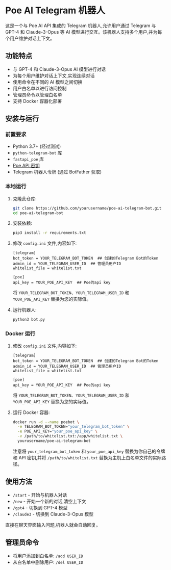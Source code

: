 # Poe AI Telegram 机器人

这是一个与 Poe AI API 集成的 Telegram 机器人,允许用户通过 Telegram 与 GPT-4 和 Claude-3-Opus 等 AI 模型进行交互。该机器人支持多个用户,并为每个用户维护对话上下文。

## 功能特点

- 与 GPT-4 和 Claude-3-Opus AI 模型进行对话
- 为每个用户维护对话上下文,实现连续对话
- 使用命令在不同的 AI 模型之间切换
- 用户白名单以进行访问控制
- 管理员命令以管理白名单
- 支持 Docker 容器化部署

## 安装与运行

### 前置要求

- Python 3.7+ (经过测试)
- `python-telegram-bot` 库
- `fastapi_poe` 库
- [Poe API 密钥](https://poe.com/api_key)
- Telegram 机器人令牌 (通过 BotFather 获取)

### 本地运行

1. 克隆此仓库:
   ```bash
   git clone https://github.com/yourusername/poe-ai-telegram-bot.git
   cd poe-ai-telegram-bot
   ```

2. 安装依赖:
   ```bash
   pip3 install -r requirements.txt
   ```

3. 修改 `config.ini` 文件,内容如下:
   ```
   [telegram]
   bot_token = YOUR_TELEGRAM_BOT_TOKEN  ## 创建的Telegram Bot的Token
   admin_id = YOUR_TELEGRAM_USER_ID  ## 管理员用户ID
   whitelist_file = whitelist.txt

   [poe]
   api_key = YOUR_POE_API_KEY  ## Poe的api key
   ```

   将 `YOUR_TELEGRAM_BOT_TOKEN`、`YOUR_TELEGRAM_USER_ID` 和 `YOUR_POE_API_KEY` 替换为您的实际值。

4. 运行机器人:
   ```bash 
   python3 bot.py
   ```

### Docker 运行

1. 修改 `config.ini` 文件,内容如下:
   ```
   [telegram]
   bot_token = YOUR_TELEGRAM_BOT_TOKEN  ## 创建的Telegram Bot的Token
   admin_id = YOUR_TELEGRAM_USER_ID  ## 管理员用户ID
   whitelist_file = whitelist.txt

   [poe]
   api_key = YOUR_POE_API_KEY  ## Poe的api key
   ```

   将 `YOUR_TELEGRAM_BOT_TOKEN`、`YOUR_TELEGRAM_USER_ID` 和 `YOUR_POE_API_KEY` 替换为您的实际值。

2. 运行 Docker 容器:
   ```bash
   docker run -d --name poebot \
     -e TELEGRAM_BOT_TOKEN="your_telegram_bot_token" \
     -e POE_API_KEY="your_poe_api_key" \
     -v /path/to/whitelist.txt:/app/whitelist.txt \
     yourusername/poe-ai-telegram-bot
   ```

   注意将 `your_telegram_bot_token` 和 `your_poe_api_key` 替换为你自己的令牌和 API 密钥,并将 `/path/to/whitelist.txt` 替换为主机上白名单文件的实际路径。

## 使用方法

- `/start` - 开始与机器人对话
- `/new` - 开始一个新的对话,清空上下文 
- `/gpt4` - 切换到 GPT-4 模型
- `/claude3` - 切换到 Claude-3-Opus 模型

直接在聊天界面输入问题,机器人就会自动回复。

## 管理员命令

- 将用户添加到白名单: `/add USER_ID`
- 从白名单中删除用户: `/del USER_ID`  
